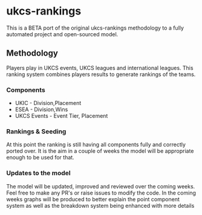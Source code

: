 # ukcs-rankings

This is a BETA port of the original ukcs-rankings methodology to a fully automated project and open-sourced model.

## Methodology

Players play in UKCS events, UKCS leagues and international leagues. This ranking system combines players results to generate rankings of the teams.

### Components
- UKIC - Division,Placement
- ESEA - Division,Wins
- UKCS Events - Event Tier, Placement

### Rankings & Seeding

At this point the ranking is still having all components fully and correctly ported over. It is the aim in a couple of weeks the model will be appropriate enough to be used for that.


### Updates to the model

The model will be updated, improved and reviewed over the coming weeks. Feel free to make any PR's or raise issues to modify the code. In the coming weeks graphs will be produced to better explain the point component system as well as the breakdown system being enhanced with more details